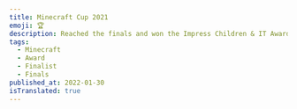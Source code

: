 ```yaml
---
title: Minecraft Cup 2021
emoji: 🏆
description: Reached the finals and won the Impress Children & IT Award in a competition where I competed with friends in Minecraft technical skills and problem-solving abilities.
tags:
  - Minecraft
  - Award
  - Finalist
  - Finals
published_at: 2022-01-30
isTranslated: true
---
```

